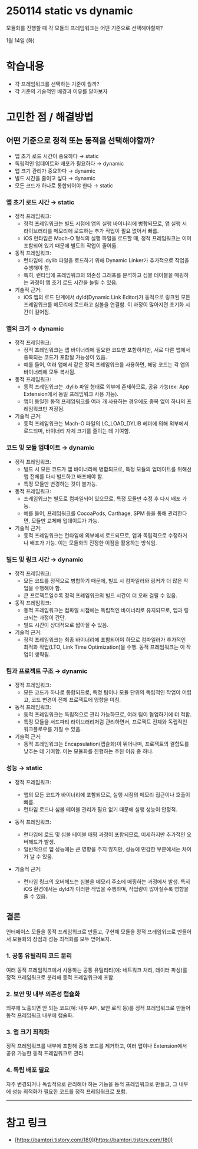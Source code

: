 # 250114 static vs dynamic

모듈화를 진행할 때 각 모듈의 프레임워크는 어떤 기준으로 선택해야할까?

1월 14일 (화)

# 학습내용

- 각 프레임워크를 선택하는 기준이 뭘까?
- 각 기준의 기술적인 배경과 이유를 알아보자

# 고민한 점 / 해결방법

## 어떤 기준으로 정적 또는 동적을 선택해야할까?

* 앱 초기 로드 시간이 중요하다 → static
* 독립적인 업데이트와 배포가 필요하다 → dynamic
* 앱 크기 관리가 중요하다 → dynamic
* 빌드 시간을 줄이고 싶다 → dynamic
* 모든 코드가 하나로 통합되어야 한다 → static


### 앱 초기 로드 시간 → static

* 정적 프레임워크:
  * 정적 프레임워크는 빌드 시점에 앱의 실행 바이너리에 병합되므로, 앱 실행 시 라이브러리를 메모리에 로드하는 추가 작업이 필요 없어서 빠름.
  * iOS 런타임은 Mach-O 형식의 실행 파일을 로드할 때, 정적 프레임워크는 이미 포함되어 있기 때문에 별도의 작업이 줄어듦.
* 동적 프레임워크:
  * 런타임에 .dylib 파일을 로드하기 위해 Dynamic Linker가 추가적으로 작업을 수행해야 함.
  * 특히, 런타임에 프레임워크의 의존성 그래프를 분석하고 심볼 테이블을 매핑하는 과정이 앱 초기 로드 시간을 늘릴 수 있음.
* 기술적 근거:
  * iOS 앱의 로드 단계에서 dyld(Dynamic Link Editor)가 동적으로 링크된 모든 프레임워크를 메모리에 로드하고 심볼을 연결함. 이 과정이 많아지면 초기화 시간이 길어짐.

### 앱의 크기 → dynamic

* 정적 프레임워크:
  * 정적 프레임워크는 앱 바이너리에 필요한 코드만 포함하지만, 서로 다른 앱에서 중복되는 코드가 포함될 가능성이 있음.
  * 예를 들어, 여러 앱에서 같은 정적 프레임워크를 사용하면, 해당 코드는 각 앱의 바이너리에 모두 복사됨.
* 동적 프레임워크:
  * 동적 프레임워크는 .dylib 파일 형태로 외부에 존재하므로, 공유 가능(ex: App Extension에서 동일 프레임워크 사용 가능).
  * 앱이 동일한 동적 프레임워크를 여러 개 사용하는 경우에도 중복 없이 하나의 프레임워크만 저장됨.
* 기술적 근거:
  * 동적 프레임워크는 Mach-O 파일의 LC_LOAD_DYLIB 헤더에 의해 외부에서 로드되며, 바이너리 자체 크기를 줄이는 데 기여함.

### 코드 및 모듈 업데이트 → dynamic

* 정적 프레임워크:
    * 빌드 시 모든 코드가 앱 바이너리에 병합되므로, 특정 모듈의 업데이트를 위해선 앱 전체를 다시 빌드하고 배포해야 함.
    * 특정 모듈만 변경하는 것이 불가능.
* 동적 프레임워크:
    * 프레임워크는 별도로 컴파일되어 있으므로, 특정 모듈만 수정 후 다시 배포 가능.
    * 예를 들어, 프레임워크를 CocoaPods, Carthage, SPM 등을 통해 관리한다면, 모듈만 교체해 업데이트가 가능.
* 기술적 근거:
    * 동적 프레임워크는 런타임에 외부에서 로드되므로, 앱과 독립적으로 수정하거나 배포가 가능. 이는 모듈화의 진정한 이점을 활용하는 방식임.

### 빌드 및 링크 시간 → dynamic

* 정적 프레임워크:
    * 모든 코드를 정적으로 병합하기 때문에, 빌드 시 컴파일러와 링커가 더 많은 작업을 수행해야 함.
    * 큰 프로젝트일수록 정적 프레임워크의 빌드 시간이 더 오래 걸릴 수 있음.
* 동적 프레임워크:
    * 동적 프레임워크는 컴파일 시점에는 독립적인 바이너리로 유지되므로, 앱과 링크되는 과정이 간단.
    * 빌드 시간이 상대적으로 짧아질 수 있음.
* 기술적 근거:
    * 정적 프레임워크는 최종 바이너리에 포함되어야 하므로 컴파일러가 추가적인 최적화 작업(LTO, Link Time Optimization)을 수행. 동적 프레임워크는 이 작업이 생략됨.

### 팀과 프로젝트 구조 → dynamic

* 정적 프레임워크:
    * 모든 코드가 하나로 통합되므로, 특정 팀이나 모듈 단위의 독립적인 작업이 어렵고, 코드 변경이 전체 프로젝트에 영향을 미침.
* 동적 프레임워크:
    * 동적 프레임워크는 독립적으로 관리 가능하므로, 여러 팀이 협업하기에 더 적합.
    * 특정 모듈을 서드파티 라이브러리처럼 관리하면서, 프로젝트 전체와 독립적인 워크플로우를 가질 수 있음.
* 기술적 근거:
    * 동적 프레임워크는 Encapsulation(캡슐화)이 뛰어나며, 프로젝트의 결합도를 낮추는 데 기여함. 이는 모듈화를 진행하는 주된 이유 중 하나.

### 성능 → static

* 정적 프레임워크:
    * 앱의 모든 코드가 바이너리에 포함되므로, 실행 시점의 메모리 접근이나 호출이 빠름.
    * 런타임 로드나 심볼 테이블 관리가 필요 없기 때문에 실행 성능이 안정적.

* 동적 프레임워크:
    * 런타임에 로드 및 심볼 테이블 매핑 과정이 포함되므로, 미세하지만 추가적인 오버헤드가 발생.
    * 일반적으로 앱 성능에는 큰 영향을 주지 않지만, 성능에 민감한 부분에서는 차이가 날 수 있음.

* 기술적 근거:
    * 런타임 링크의 오버헤드는 심볼을 메모리 주소에 매핑하는 과정에서 발생. 특히 iOS 환경에서는 dyld가 이러한 작업을 수행하며, 작업량이 많아질수록 영향을 줄 수 있음.

## 결론

인터페이스 모듈을 동적 프레임워크로 만들고, 구현체 모듈을 정적 프레임워크로 만들어서 모듈화의 장점과 성능 최적화를 모두 얻어보자.

### 1. 공통 유틸리티 코드 분리

여러 동적 프레임워크에서 사용하는 공통 유틸리티(예: 네트워크 처리, 데이터 파싱)를 정적 프레임워크로 분리해 동적 프레임워크에 포함.

### 2. 보안 및 내부 의존성 캡슐화

외부에 노출되면 안 되는 코드(예: 내부 API, 보안 로직 등)를 정적 프레임워크로 만들어 동적 프레임워크 내부에 캡슐화.

### 3. 앱 크기 최적화

정적 프레임워크를 내부에 포함해 중복 코드를 제거하고, 여러 앱이나 Extension에서 공유 가능한 동적 프레임워크로 관리.

### 4. 독립 배포 필요

자주 변경되거나 독립적으로 관리해야 하는 기능을 동적 프레임워크로 만들고, 그 내부에 성능 최적화가 필요한 코드를 정적 프레임워크로 포함.

---

# 참고 링크

- [https://bamtori.tistory.com/180](https://bamtori.tistory.com/180)